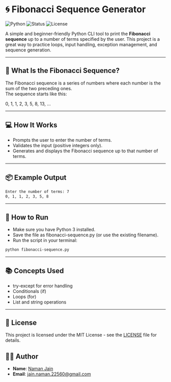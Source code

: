 # 🌀 Fibonacci Sequence Generator

![Python](https://img.shields.io/badge/Python-3.12-blue?logo=python)
![Status](https://img.shields.io/badge/Status-Stable-brightgreen)
![License](https://img.shields.io/badge/License-MIT-green)

A simple and beginner-friendly Python CLI tool to print the **Fibonacci sequence** up to a number of terms specified by the user. This project is a great way to practice loops, input handling, exception management, and sequence generation.

---

## 🧠 What Is the Fibonacci Sequence?


The Fibonacci sequence is a series of numbers where each number is the sum of the two preceding ones.  
The sequence starts like this:

0, 1, 1, 2, 3, 5, 8, 13, ...

---

## 💻 How It Works

- Prompts the user to enter the number of terms.
- Validates the input (positive integers only).
- Generates and displays the Fibonacci sequence up to that number of terms.

---

## 📦 Example Output

```bash
Enter the number of terms: 7
0, 1, 1, 2, 3, 5, 8
```

---

## 🚀 How to Run
- Make sure you have Python 3 installed.
- Save the file as fibonacci-sequence.py (or use the existing filename).
- Run the script in your terminal:
```bash
python fibonacci-sequence.py
```

---

## 📚 Concepts Used
- try-except for error handling
- Conditionals (if)
- Loops (for)
- List and string operations

---

## 📜 License 
This project is licensed under the MIT License - see the [LICENSE](../LICENSE.txt) file for details.

## 🙋‍♂️ Author 
- **Name**: [Naman Jain](https://github.com/Naman-Jain-2256)
- **Email**: [jain.naman.22560@gmail.com](mailto:jain.naman.22560@gmail.com)
